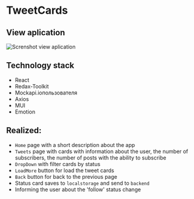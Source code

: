 # **TweetCards**

## **View aplication**

![Screnshot view aplication](https://ibb.co/XJXNHxS)

## Technology stack

- React
- Redax-Toolkit
- Mockapi.ioпользователя
- Axios
- MUI
- Emotion

## Realized:

- `Home` page with a short description about the app
- `Tweets` page with cards with information about the user, the number of subscribers, the number of posts with the ability to subscribe
- `DropDown` with filter cards by status
- `LoadMore` button for load the tweet cards
- `Back` button for back to the previous page
- Status card saves to `localstorage` and send to `backend`
- Informing the user about the 'follow' status change
